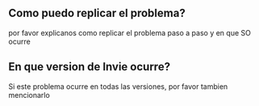 ## Como puedo replicar el problema?
por favor explicanos como replicar el problema paso a paso y en que SO ocurre

## En que version de Invie ocurre?
Si este problema ocurre en todas las versiones, por favor tambien mencionarlo
